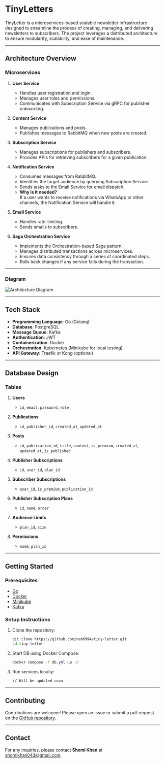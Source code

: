 # TinyLetters

TinyLetter is a microservices-based scalable newsletter infrastructure designed to streamline the process of creating, managing, and delivering newsletters to subscribers. The project leverages a distributed architecture to ensure modularity, scalability, and ease of maintenance.

---

## **Architecture Overview**

### **Microservices**

1. **User Service**
   - Handles user registration and login.
   - Manages user roles and permissions.
   - Communicates with Subscription Service via gRPC for publisher onboarding.

2. **Content Service**
   - Manages publications and posts.
   - Publishes messages to RabbitMQ when new posts are created.

3. **Subscription Service**
   - Manages subscriptions for publishers and subscribers.
   - Provides APIs for retrieving subscribers for a given publication.

4. **Notification Service**
   - Consumes messages from RabbitMQ.
   - Identifies the target audience by querying Subscription Service.
   - Sends tasks to the Email Service for email dispatch.
    - **Why is it needed?**  
     If a user wants to receive notifications via WhatsApp or other channels, the Notification Service will handle it.  

5. **Email Service**
   - Handles rate-limiting.
   - Sends emails to subscribers.

6. **Saga Orchestration Service**
   - Implements the Orchestration-based Saga pattern.
   - Manages distributed transactions across microservices.
   - Ensures data consistency through a series of coordinated steps.
   - Rolls back changes if any service fails during the transaction.

---

### **Diagram**

![Architecture Diagram](./architectural_diagram.jpg "Architecture Diagram")

---

## **Tech Stack**

- **Programming Language**: Go (Golang)
- **Database**: PostgreSQL
- **Message Queue**: Kafka
- **Authentication**: JWT
- **Containerization**: Docker
- **Orchestration**: Kubernetes (Minikube for local testing)
- **API Gateway**: Traefik or Kong (optional)

---

## **Database Design**

### **Tables**

1. **Users**
   - `id`, `email`, `password`, `role`

2. **Publications**
   - `id`, `publisher_id`, `created_at`, `updated_at`

3. **Posts**
   - `id`, `publication_id`, `title`, `content`, `is_premium`, `created_at`, `updated_at`, `is_published`

4. **Publisher Subscriptions**
   - `id`, `user_id`, `plan_id`

5. **Subscriber Subscriptions**
   - `user_id`, `is_premium`, `publication_id`

6. **Publisher Subscription Plans**
   - `id`, `name`, `order`

7. **Audience Limits**
   - `plan_id`, `size`

8. **Permissions**
    - `name`, `plan_id`

---

## **Getting Started**

### **Prerequisites**

- [Go](https://golang.org/)
- [Docker](https://www.docker.com/)
- [Minikube](https://minikube.sigs.k8s.io/docs/)
- [Kafka](https://kafka.apache.org/)

### **Setup Instructions**

1. Clone the repository:
   ```bash
   git clone https://github.com/nahK994/tiny-letter.git
   cd tiny-letter
   ```

2. Start DB using Docker Compose:
   ```bash
   docker compose -f db.yml up -d
   ```

3. Run services locally:
   ```bash
   // Will be updated soon
   ```

---

## **Contributing**

Contributions are welcome! Please open an issue or submit a pull request on the [GitHub repository](https://github.com/nahK994/tiny-letters).

---

## **Contact**

For any inquiries, please contact **Shomi Khan** at [shomikhan043@gmail.com](mailto:shomikhan043@gmail.com).
